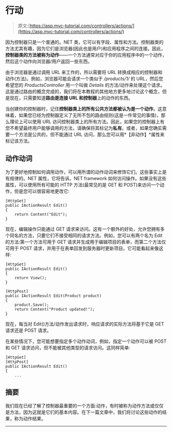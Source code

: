 # 行动

> 原文:[https://asp.mvc-tutorial.com/controllers/actions/](https://asp.mvc-tutorial.com/controllers/actions/)

因为控制器只是一个普通的。NET 类，它可以有字段、属性和方法。控制器类的方法尤其有趣，因为它们是浏览器(因此也是用户)和应用程序之间的连接。因此，**控制器类的方法被称为动作**——一个方法通常对应于你的应用程序中的一个动作，然后这个动作向浏览器/用户返回一些东西。

由于浏览器是通过调用 URL 来工作的，所以需要将 URL 转换成相应的控制器和动作(方法)。例如，浏览器可能会请求一个类似于 */products/1/* 的 URL，然后您希望您的 *ProductsController* 用一个叫做 *Details* 的方法/动作来处理这个请求。这是通过路由的概念完成的，我们将在本教程的其他地方更多地讨论这个概念，但是现在，只需要知道**路由是连接 URL 和控制器**上的动作的东西。

当创建你的控制器时，记住**控制器类上的所有公共方法都被认为是一个动作**。这意味着，如果您已经为控制器定义了无所不包的路由规则(这是一件常见的事情)，那么理论上可以使用 URL 访问控制器类上的所有方法。因此，如果您的控制器上有您不希望最终用户能够调用的方法，请确保将其标记为**私有**。或者，如果您确实需要一个方法是公共的，但不能通过 URL 访问，那么您可以用*【非动作】*属性来标记该方法。

## 动作动词

为了更好地控制如何调用动作，可以用所谓的动作动词来修饰它们。这些事实上是有规律的。NET 属性，它将告诉。NET framework 如何访问操作。如果没有这些属性，可以使用所有可能的 HTTP 方法(最常见的是 GET 和 POST)来访问一个动作，但是您可以很容易地更改它:

```
[HttpGet]
public IActionResult Edit()
{
    return Content("Edit");
}
```

<input type="hidden" name="IL_IN_ARTICLE">

现在，编辑操作只能通过 GET 请求来访问。这有一个额外的好处，允许您拥有多个同名的方法，只要它们不接受相同的请求方法。例如，您可以有两个名为 Edit 的方法:第一个方法可用于 GET 请求并生成用于编辑项目的表单，而第二个方法仅可用于 POST 请求，并用于在表单回发到服务器时更新项目。它可能看起来像这样:

```
[HttpGet]
public IActionResult Edit()
{
    return View();
}

[HttpPost]
public IActionResult Edit(Product product)
{
    product.Save();
    return Content("Product updated!");
}
```

现在，每当对 Edit()方法/动作发出请求时，响应请求的实际方法将基于它是 GET 请求还是 POST 请求。

在某些情况下，您可能想要指定多个动作动词，例如，指定一个动作可以被 POST 和 GET 请求访问，但不能被其他类型的请求访问。这同样简单:

```
[HttpGet]
[HttpPost]          
public IActionResult Edit()
{
    ...
```

## 摘要

我们现在已经了解了控制器最重要的一个方面:动作，有时被称为动作方法或仅仅是方法，因为这就是它们的基本内容。在下一篇文章中，我们将讨论这些动作的结果，称为动作结果。

* * *